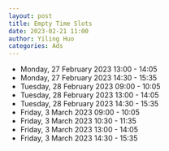 ```yaml
---
layout: post
title: Empty Time Slots
date: 2023-02-21 11:00
author: Yiling Huo
categories: Ads
---
```


- Monday, 27 February 2023 13:00 - 14:05
- Monday, 27 February 2023 14:30 - 15:35
- Tuesday, 28 February 2023 09:00 - 10:05
- Tuesday, 28 February 2023 13:00 - 14:05
- Tuesday, 28 February 2023 14:30 - 15:35
- Friday, 3 March 2023 09:00 - 10:05
- Friday, 3 March 2023 10:30 - 11:35
- Friday, 3 March 2023 13:00 - 14:05
- Friday, 3 March 2023 14:30 - 15:35